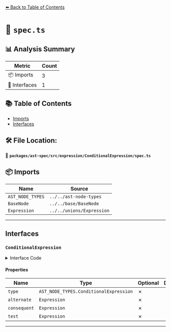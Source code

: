 [⬅️ Back to Table of Contents](../../../../../index.md)

# 📄 `spec.ts`

## 📊 Analysis Summary

| Metric | Count |
|--------|-------|
| 📦 Imports | 3 |
| 📐 Interfaces | 1 |

## 📚 Table of Contents

- [Imports](#imports)
- [Interfaces](#interfaces)

## 🛠️ File Location:
📂 **`packages/ast-spec/src/expression/ConditionalExpression/spec.ts`**

## 📦 Imports

| Name | Source |
|------|--------|
| `AST_NODE_TYPES` | `../../ast-node-types` |
| `BaseNode` | `../../base/BaseNode` |
| `Expression` | `../../unions/Expression` |


---

## Interfaces

### `ConditionalExpression`

<details><summary>Interface Code</summary>

```ts
export interface ConditionalExpression extends BaseNode {
  type: AST_NODE_TYPES.ConditionalExpression;
  alternate: Expression;
  consequent: Expression;
  test: Expression;
}
```
</details>

#### Properties

| Name | Type | Optional | Description |
|------|------|----------|-------------|
| `type` | `AST_NODE_TYPES.ConditionalExpression` | ✗ |  |
| `alternate` | `Expression` | ✗ |  |
| `consequent` | `Expression` | ✗ |  |
| `test` | `Expression` | ✗ |  |


---